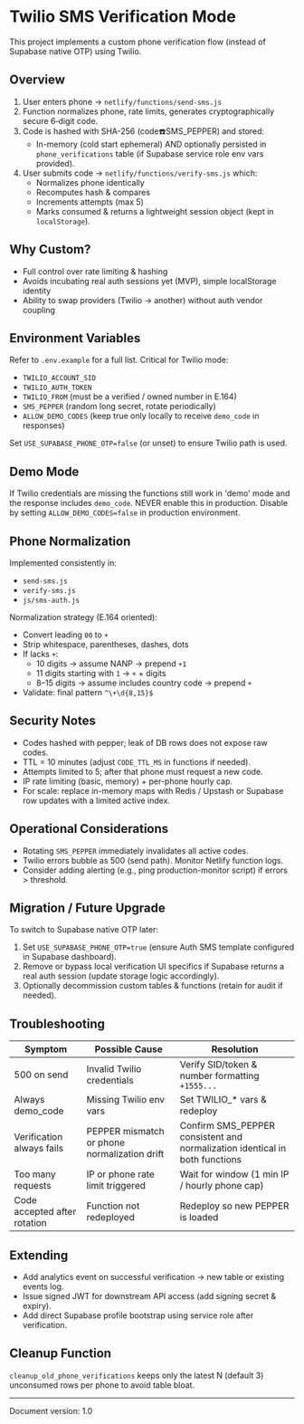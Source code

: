 # Twilio SMS Verification Mode

This project implements a custom phone verification flow (instead of Supabase native OTP) using Twilio.

## Overview
1. User enters phone -> `netlify/functions/send-sms.js`
2. Function normalizes phone, rate limits, generates cryptographically secure 6‑digit code.
3. Code is hashed with SHA-256 (code:phone:SMS_PEPPER) and stored:
   - In-memory (cold start ephemeral) AND optionally persisted in `phone_verifications` table (if Supabase service role env vars provided).
4. User submits code -> `netlify/functions/verify-sms.js` which:
   - Normalizes phone identically
   - Recomputes hash & compares
   - Increments attempts (max 5)
   - Marks consumed & returns a lightweight session object (kept in `localStorage`).

## Why Custom?
- Full control over rate limiting & hashing
- Avoids incubating real auth sessions yet (MVP), simple localStorage identity
- Ability to swap providers (Twilio -> another) without auth vendor coupling

## Environment Variables
Refer to `.env.example` for a full list. Critical for Twilio mode:
- `TWILIO_ACCOUNT_SID`
- `TWILIO_AUTH_TOKEN`
- `TWILIO_FROM` (must be a verified / owned number in E.164)
- `SMS_PEPPER` (random long secret, rotate periodically)
- `ALLOW_DEMO_CODES` (keep true only locally to receive `demo_code` in responses)

Set `USE_SUPABASE_PHONE_OTP=false` (or unset) to ensure Twilio path is used.

## Demo Mode
If Twilio credentials are missing the functions still work in 'demo' mode and the response includes `demo_code`. NEVER enable this in production.
Disable by setting `ALLOW_DEMO_CODES=false` in production environment.

## Phone Normalization
Implemented consistently in:
- `send-sms.js`
- `verify-sms.js`
- `js/sms-auth.js`

Normalization strategy (E.164 oriented):
- Convert leading `00` to `+`
- Strip whitespace, parentheses, dashes, dots
- If lacks `+`:
  - 10 digits -> assume NANP -> prepend `+1`
  - 11 digits starting with `1` -> `+` + digits
  - 8–15 digits -> assume includes country code -> prepend `+`
- Validate: final pattern `^\+\d{8,15}$`

## Security Notes
- Codes hashed with pepper; leak of DB rows does not expose raw codes.
- TTL = 10 minutes (adjust `CODE_TTL_MS` in functions if needed).
- Attempts limited to 5; after that phone must request a new code.
- IP rate limiting (basic, memory) + per-phone hourly cap.
- For scale: replace in-memory maps with Redis / Upstash or Supabase row updates with a limited active index.

## Operational Considerations
- Rotating `SMS_PEPPER` immediately invalidates all active codes.
- Twilio errors bubble as 500 (send path). Monitor Netlify function logs.
- Consider adding alerting (e.g., ping production-monitor script) if errors > threshold.

## Migration / Future Upgrade
To switch to Supabase native OTP later:
1. Set `USE_SUPABASE_PHONE_OTP=true` (ensure Auth SMS template configured in Supabase dashboard).
2. Remove or bypass local verification UI specifics if Supabase returns a real auth session (update storage logic accordingly).
3. Optionally decommission custom tables & functions (retain for audit if needed).

## Troubleshooting
| Symptom | Possible Cause | Resolution |
|---------|----------------|-----------|
| 500 on send | Invalid Twilio credentials | Verify SID/token & number formatting `+1555...` |
| Always demo_code | Missing Twilio env vars | Set TWILIO_* vars & redeploy |
| Verification always fails | PEPPER mismatch or phone normalization drift | Confirm SMS_PEPPER consistent and normalization identical in both functions |
| Too many requests | IP or phone rate limit triggered | Wait for window (1 min IP / hourly phone cap) |
| Code accepted after rotation | Function not redeployed | Redeploy so new PEPPER is loaded |

## Extending
- Add analytics event on successful verification -> new table or existing events log.
- Issue signed JWT for downstream API access (add signing secret & expiry).
- Add direct Supabase profile bootstrap using service role after verification.

## Cleanup Function
`cleanup_old_phone_verifications` keeps only the latest N (default 3) unconsumed rows per phone to avoid table bloat.

---
Document version: 1.0

